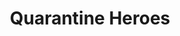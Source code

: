 ---
portfolio: hero
title:  "Quarantine Heroes"
description: "2020 was a tough one. Hulk played a lot of Fortnite and ate a lot of junk food to get through it."
imgSrc: "../images/v3/hero/hero-1.jpg"
layout: port-v
set: hero
---